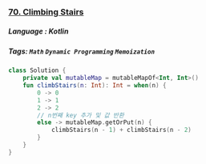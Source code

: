 ### [70. Climbing Stairs](https://leetcode.com/problems/climbing-stairs/?envType=study-plan&id=level-1)

##### Language : Kotlin

##### Tags: `Math` `Dynamic Programming` `Memoization`

```kotlin
class Solution {
    private val mutableMap = mutableMapOf<Int, Int>()
    fun climbStairs(n: Int): Int = when(n) {
        0 -> 0
        1 -> 1
        2 -> 2
        // n번째 key 추가 및 값 반환
        else -> mutableMap.getOrPut(n) {
            climbStairs(n - 1) + climbStairs(n - 2)
        }
    }
}
```

